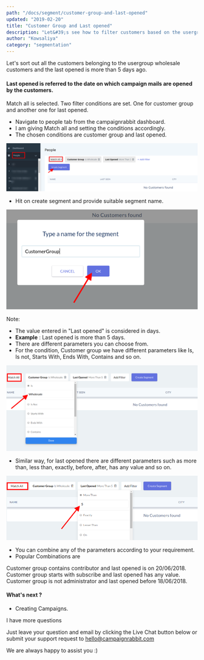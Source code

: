 ```yaml
---
path: "/docs/segment/customer-group-and-last-opened"
updated: "2019-02-20"
title: "Customer Group and Last opened"
description: "Let&#39;s see how to filter customers based on the usergroup"
author: "Kowsaliya"
category: "segmentation"
---
```

Let's sort out all the customers belonging to the usergroup wholesale customers and the last opened is more than 5 days ago.

#### Last opened is referred to the date on which campaign mails are opened by the customers.

Match all is selected.
Two filter conditions are set. One for customer group and another one for last opened.
* Navigate to people tab from the campaignrabbit dashboard.
* I am giving Match all and setting the conditions accordingly.
* The chosen conditions are customer group and last opened.

![customer-group](https://raw.githubusercontent.com/campaignrabbit/cr-media/master/images/docs/segmentation/customergroup.png)
* Hit on create segment and provide suitable segment name.

![segment-name](https://raw.githubusercontent.com/campaignrabbit/cr-media/master/images/docs/segmentation/original1.png)

Note:
* The value entered in "Last opened" is considered in days.
* **Example** : Last opened is more than 5 days.
* There are different parameters you can choose from.
* For the condition, Customer group we have different parameters like Is, Is not, Starts With, Ends With, Contains and so on.

![segment-name](https://raw.githubusercontent.com/campaignrabbit/cr-media/master/images/docs/segmentation/original-2.png)

* Similar way, for last opened there are different parameters such as more than, less than, exactly, before, after, has any value and so on.

![segment-name](https://raw.githubusercontent.com/campaignrabbit/cr-media/master/images/docs/segmentation/original-3.png)

* You can combine any of the parameters according to your requirement.
* Popular Combinations are

Customer group contains contributor and last opened is on 20/06/2018.
Customer group starts with subscribe and last opened has any value.
Customer group is not administrator and last opened before 18/06/2018.

#### What's next ?
* Creating <link-text url="https://docs.campaignrabbit.com/campaigns/how-campaigns-work" rel="noopener" target="_blank">Campaigns</link-text>.

I have more questions

Just leave your question and email by clicking the Live Chat button below or submit your support request to <hello@campaignrabbit.com>

We are always happy to assist you :)
